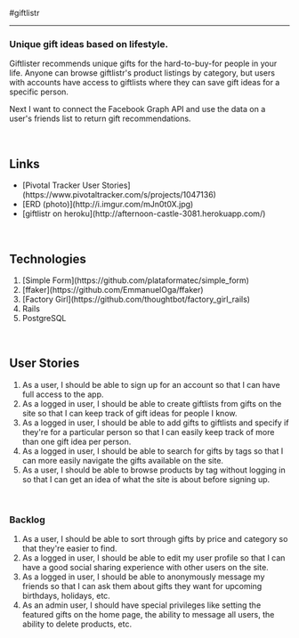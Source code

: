 #giftlistr

<hr>

### Unique gift ideas based on lifestyle.

<p>Giftlister recommends unique gifts for the hard-to-buy-for people in your life. Anyone can browse giftlistr's product listings by category, but users with accounts have access to giftlists where they can save gift ideas for a specific person.</p>

<p>Next I want to connect the Facebook Graph API and use the data on a user's friends list to return gift recommendations.</p>

<br>

## Links
<ul>
  <li>[Pivotal Tracker User Stories](https://www.pivotaltracker.com/s/projects/1047136)</li>
  <li>[ERD (photo)](http://i.imgur.com/mJn0t0X.jpg)</li>
  <li>[giftlistr on heroku](http://afternoon-castle-3081.herokuapp.com/)</li>
</ul>

<br>

## Technologies
<ol>
  <li>[Simple Form](https://github.com/plataformatec/simple_form)</li>
  <li>[ffaker](https://github.com/EmmanuelOga/ffaker)</li>
  <li>[Factory Girl](https://github.com/thoughtbot/factory_girl_rails)</li>
  <li>Rails</li>
  <li>PostgreSQL</li>
</ol>

<br>

## User Stories
<ol>
  <li>As a user, I should be able to sign up for an account so that I can have full access to the app.</li>
  <li>As a logged in user, I should be able to create giftlists from gifts on the site so that I can keep track of gift ideas for people I know.</li>
  <li>As a logged in user, I should be able to add gifts to giftlists and specify if they're for a particular person so that I can easily keep track of more than one gift idea per person.</li>
  <li>As a logged in user, I should be able to search for gifts by tags so that I can more easily navigate the gifts available on the site.</li>
  <li>As a user, I should be able to browse products by tag without logging in so that I can get an idea of what the site is about before signing up.</li>
</ol>

<br>

### Backlog
<ol>
  <li>As a user, I should be able to sort through gifts by price and category so that they're easier to find.</li>
  <li>As a logged in user, I should be able to edit my user profile so that I can have a good social sharing experience with other users on the site. </li>
  <li>As a logged in user, I should be able to anonymously message my friends so that I can ask them about gifts they want for upcoming birthdays, holidays, etc.</li>
  <li>As an admin user, I should have special privileges like setting the featured gifts on the home page, the ability to message all users, the ability to delete products, etc.</li>
</ol>
